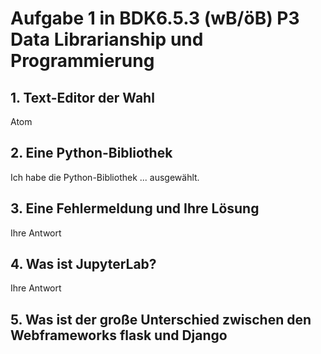 # Aufgabe 1 in BDK6.5.3 (wB/öB) P3 Data Librarianship und Programmierung

## 1. Text-Editor der Wahl


Atom

## 2. Eine Python-Bibliothek

Ich habe die Python-Bibliothek ... ausgewählt.

## 3. Eine Fehlermeldung und Ihre Lösung
Ihre Antwort

## 4. Was ist JupyterLab?
Ihre Antwort

## 5. Was ist der große Unterschied zwischen den Webframeworks flask und Django
